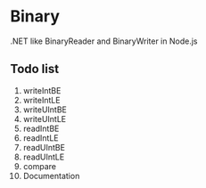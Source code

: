 # Binary
.NET like BinaryReader and BinaryWriter in Node.js

## Todo list
1. writeIntBE
2. writeIntLE
3. writeUIntBE
4. writeUIntLE
5. readIntBE
6. readIntLE
7. readUIntBE
8. readUIntLE
9. compare
10. Documentation
